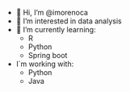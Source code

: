 - 👋 Hi, I’m @imorenoca
- 👀 I’m interested in data analysis
- 🌱 I’m currently learning:
  -    R
  -    Python
  -    Spring boot
- I´m working with:
  - Python
  - Java


<!---
imorenoca/imorenoca is a ✨ special ✨ repository because its `README.md` (this file) appears on your GitHub profile.
You can click the Preview link to take a look at your changes.
--->
